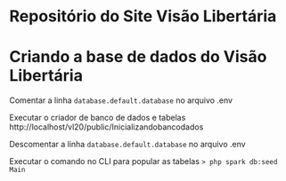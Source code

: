 # Repositório do Site Visão Libertária

# Criando a base de dados do Visão Libertária

Comentar a linha `database.default.database` no arquivo .env

Executar o criador de banco de dados e tabelas http://localhost/vl20/public/Inicializandobancodados

Descomentar a linha `database.default.database` no arquivo .env

Executar o comando no CLI para popular as tabelas
`> php spark db:seed Main`

